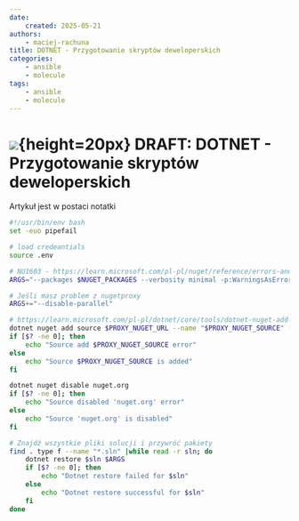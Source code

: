 ```yaml
---
date:
    created: 2025-05-21
authors:
    - maciej-rachuna
title: DOTNET - Przygotowanie skryptów deweloperskich
categories:
    - ansible
    - molecule
tags:
    - ansible
    - molecule
---
```

# ![](https://gitlab.com/pl.rachuna-net/infrastructure/terraform/modules/gitlab-project/-/raw/main/images/dotnet.png){height=20px} DRAFT: DOTNET - Przygotowanie skryptów deweloperskich

Artykuł jest w postaci notatki

```bash
#!/usr/bin/env bash
set -euo pipefail

# load credeantials
source .env

# NU1603 - https://learn.microsoft.com/pl-pl/nuget/reference/errors-and-warnings/nu1603
ARGS="--packages $NUGET_PACKAGES --verbosity minimal -p:WarningsAsError=NU1603"

# Jeśli masz problem z nugetproxy
ARGS+="--disable-parallel"

# https://learn.microsoft.com/pl-pl/dotnet/core/tools/dotnet-nuget-add-source
dotnet nuget add source $PROXY_NUGET_URL --name "$PROXY_NUGET_SOURCE" --username "$PROXY_NUGET_USERNAME" --password "$PROXY_NUGET_PASSWORD" --store-password-in-clear-text
if [$? -ne 0]; then
    echo "Source add $PROXY_NUGET_SOURCE error"
else
    echo "Source $PROXY_NUGET_SOURCE is added"
fi

dotnet nuget disable nuget.org
if [$? -ne 0]; then
    echo "Source disabled 'nuget.org' error"
else
    echo "Source 'nuget.org' is disabled"
fi

# Znajdź wszystkie pliki solucji i przywróć pakiety
find . type f --name "*.sln" |while read -r sln; do
    dotnet restore $sln $ARGS
    if [$? -ne 0]; then
        echo "Dotnet restore failed for $sln"
    else
        echo "Dotnet restore successful for $sln"
    fi  
done
```